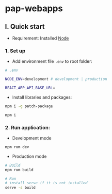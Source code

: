 # pap-webapps

## I. Quick start

- Requirement: Installed [Node](https://nodejs.org/en/download)

### 1. Set up

- Add environment file `.env` to root folder:

```bash
# .env

NODE_ENV=development # development | production

REACT_APP_API_BASE_URL=

```

- Install libraries and packages:

```bash
npm i -g patch-package

npm i
```

### 2. Run application:

- Development mode

```bash
npm run dev
```

- Production mode

```bash
# Build
npm run build

# Run
# install serve if it is not installed
serve -s build
```
